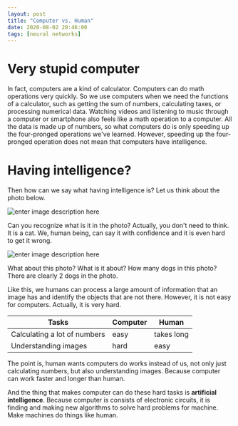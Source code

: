 ```yaml
---
layout: post
title: "Computer vs. Human"
date: 2020-08-02 20:46:00
tags: [neural networks]
---
```




# Very stupid computer

In fact, computers are a kind of calculator. Computers can do math operations very quickly. So we use computers when we need the functions of a calculator, such as getting the sum of numbers, calculating taxes, or processing numerical data.
Watching videos and listening to music through a computer or smartphone also feels like a math operation to a computer. All the data is made up of numbers, so what computers do is only speeding up the four-pronged operations we've learned. However, speeding up the four-pronged operation does not mean that computers have intelligence.



# Having intelligence?
Then how can we say what having intelligence is? Let us think about the photo below.


![enter image description here](https://icatcare.org/app/uploads/2018/06/Layer-1704-1920x840.jpg)


Can you recognize what is it in the photo? Actually, you don't need to think. It is a cat. We, human being, can say it with confidence and it is even hard to get it wrong.


![enter image description here](https://www.sciencemag.org/sites/default/files/styles/article_main_large/public/dogs_1280p_0.jpg?itok=cnRk0HYq)


What about this photo? What is it about? How many dogs in this photo? There are clearly 2 dogs in the photo.

Like this, we humans can process a large amount of information that an image has and identify the objects that are not there. However, it is not easy for computers. Actually, it is very hard.



| Tasks | Computer | Human | 
|--|--|--|
| Calculating a lot of numbers       | easy | takes long |
| Understanding images               | hard | easy |



The point is, human wants computers do works instead of us, not only just calculating numbers, but also understanding images. Because computer can work faster and longer than human.

And the thing that makes computer can do these hard tasks is **artificial intelligence**. Because computer is consists of electronic circuits, it is finding and making new algorithms to solve hard problems for machine. Make machines do things like human.
